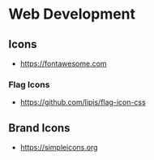 # Web Development

## Icons

* https://fontawesome.com

### Flag Icons

* https://github.com/lipis/flag-icon-css

## Brand Icons

* https://simpleicons.org
